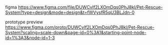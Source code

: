 figma
https://www.figma.com/file/DUWCvlf2LXOmDqs0PhJ8kl/Pet-Rescue-System?type=design&mode=design&t=fWVysfR5qU3BLJdn-0

prototype preview
https://www.figma.com/proto/DUWCvlf2LXOmDqs0PhJ8kl/Pet-Rescue-System?scaling=scale-down&page-id=0%3A1&starting-point-node-id=1%3A3&node-id=1-3
